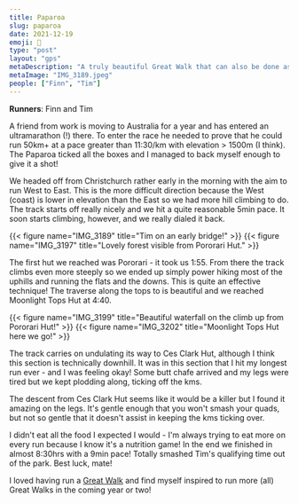 ```yaml
---
title: Paparoa
slug: paparoa
date: 2021-12-19
emoji: 🏃
type: "post"
layout: "gps"
metaDescription: "A truly beautiful Great Walk that can also be done as an ultra trail run, and I'd recommend it!"
metaImage: "IMG_3189.jpeg"
people: ["Finn", "Tim"]
---
```


__Runners__: Finn and Tim

A friend from work is moving to Australia for a year and has entered an ultramarathon (!) there. To enter the race he needed to prove that he could run 50km+ at a pace greater than 11:30/km with elevation > 1500m (I think). The Paparoa ticked all the boxes and I managed to back myself enough to give it a shot!

We headed off from Christchurch rather early in the morning with the aim to run West to East. This is the more difficult direction because the West (coast) is lower in elevation than the East so we had more hill climbing to do. The track starts off really nicely and we hit a quite reasonable 5min pace. It soon starts climbing, however, and we really dialed it back.

{{< figure name="IMG_3189" title="Tim on an early bridge!" >}}
{{< figure name="IMG_3197" title="Lovely forest visible from Pororari Hut." >}}

The first hut we reached was Pororari - it took us 1:55. From there the track climbs even more steeply so we ended up simply power hiking most of the uphills and running the flats and the downs. This is quite an effective technique! The traverse along the tops to is beautiful and we reached Moonlight Tops Hut at 4:40.

{{< figure name="IMG_3199" title="Beautiful waterfall on the climb up from Pororari Hut!" >}}
{{< figure name="IMG_3202" title="Moonlight Tops Hut here we go!" >}}

The track carries on undulating its way to Ces Clark Hut, although I think this section is technically downhill. It was in this section that I hit my longest run ever - and I was feeling okay! Some butt chafe arrived and my legs were tired but we kept plodding along, ticking off the kms.

The descent from Ces Clark Hut seems like it would be a killer but I found it amazing on the legs. It's gentle enough that you won't smash your quads, but not so gentle that it doesn't assist in keeping the kms ticking over.

I didn't eat all the food I expected I would - I'm always trying to eat more on every run because I know it's a nutrition game! In the end we finished in almost 8:30hrs with a 9min pace! Totally smashed Tim's qualifying time out of the park. Best luck, mate!

I loved having run a [Great Walk](https://www.doc.govt.nz/parks-and-recreation/things-to-do/walking-and-tramping/great-walks/) and find myself inspired to run more (all) Great Walks in the coming year or two!
